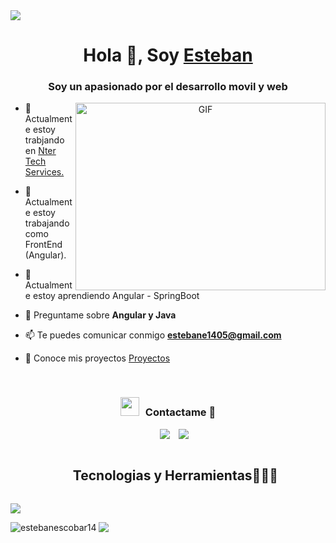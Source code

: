 <img src="https://user-images.githubusercontent.com/73097560/115834477-dbab4500-a447-11eb-908a-139a6edaec5c.gif">
<h1 align="center">Hola 👋, Soy <a href="https://github.com/EstebanEscobar14" target="blank">
Esteban</a></h1>
<h3 align="center">Soy un apasionado por el desarrollo movil y web</h3>

<a target="_blank" align="center">
  <img align="right" top="500" height="300" width="400" alt="GIF" src="https://media.giphy.com/media/SWoSkN6DxTszqIKEqv/giphy.gif">
</a>

- 🔭 Actualmente estoy trabjando en <a href="https://www.linkedin.com/company/nter-tech/" target="_blank">Nter Tech Services.</a>

- 🌱 Actualmente estoy trabajando como FrontEnd (Angular).
  
- 📕 Actualmente estoy aprendiendo Angular - SpringBoot

- 💬 Preguntame sobre **Angular y Java**

- 📫 Te puedes comunicar conmigo **estebane1405@gmail.com**

- 📄 Conoce mis proyectos <a href="https://estebanescobar.netlify.app/" target="_blank">Proyectos</a>
<br/>

<h3 align="center" > <img src="https://media.giphy.com/media/iY8CRBdQXODJSCERIr/giphy.gif" width="30" height="30" style="margin-right: 10px;">Contactame 🤝 </h3>

<p align="center">

 <div align="center"  class="icons-social" style="margin-left: 10px;">
        <a style="margin-left: 10px;"  target="_blank" href="https://www.linkedin.com/in/juan-esteban-escobar-963961309/">
			<img src="https://img.icons8.com/doodle/40/000000/linkedin--v2.png"></a>
        <a style="margin-left: 10px;" target="_blank" href="https://github.com/EstebanEscobar14">
		<img src="https://img.icons8.com/doodle/40/000000/github--v1.png"></a>
      </div>

</p>
<!--h1 without bottom border-->
<div id="user-content-toc">
  <ul align="center">
    <summary><h2 style="display: inline-block">Tecnologias y Herramientas👨🏻‍💻</h2></summary>
  </ul>
</div>
<!--tech stack icons-->
<p align="left">
  <a href="https://skillicons.dev">
    <img src="https://skillicons.dev/icons?i=git,bootstrap,css,docker,androidstudio,spring,firebase,github,html,idea,java,js,linux,md,mongodb,mysql,postman,py,angular,ts,vscode&perline=14" />
  </a>
</p>

<p><img align="left" src="https://github-readme-stats.vercel.app/api/top-langs?username=estebanescobar14&show_icons=true&locale=en&layout=compact" alt="estebanescobar14" /></p>
<img src="https://user-images.githubusercontent.com/73097560/115834477-dbab4500-a447-11eb-908a-139a6edaec5c.gif">


